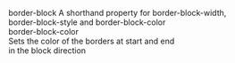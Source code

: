 border-block
    A shorthand property for border-block-width,  
    border-block-style and border-block-color  
border-block-color  
    Sets the color of the borders at start and end  
    in the block direction  

